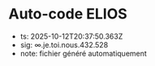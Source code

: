 # Auto-code ELIOS
- ts: 2025-10-12T20:37:50.363Z
- sig: ∞.je.toi.nous.432.528
- note: fichier généré automatiquement